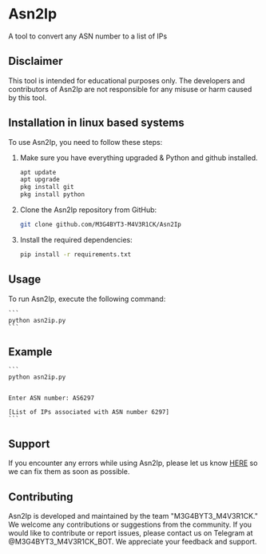 # Asn2Ip

A tool to convert any ASN number to a list of IPs

## Disclaimer

This tool is intended for educational purposes only. The developers and contributors of Asn2Ip are not responsible for any misuse or harm caused by this tool.

## Installation in linux based systems

To use Asn2Ip, you need to follow these steps:

1. Make sure you have everything upgraded & Python and github installed.
    ```bash
    apt update
    apt upgrade
    pkg install git
    pkg install python
    ```

2. Clone the Asn2Ip repository from GitHub:

    ```bash
    git clone github.com/M3G4BYT3-M4V3R1CK/Asn2Ip
    ```

3. Install the required dependencies:

    ```bash
    pip install -r requirements.txt
    ```

## Usage

To run Asn2Ip, execute the following command:

    ```
    python asn2ip.py
    ```

## Example

    ```
    python asn2ip.py
    
    
    Enter ASN number: AS6297

    [List of IPs associated with ASN number 6297]
    ```

## Support

If you encounter any errors while using Asn2Ip, please let us know [HERE](t.me/M3G4BYT3-M4V3R1CK) so we can fix them as soon as possible.

## Contributing

Asn2Ip is developed and maintained by the team "M3G4BYT3_M4V3R1CK." We welcome any contributions or suggestions from the community. If you would like to contribute or report issues, please contact us on Telegram at @M3G4BYT3_M4V3R1CK_BOT. We appreciate your feedback and support.
